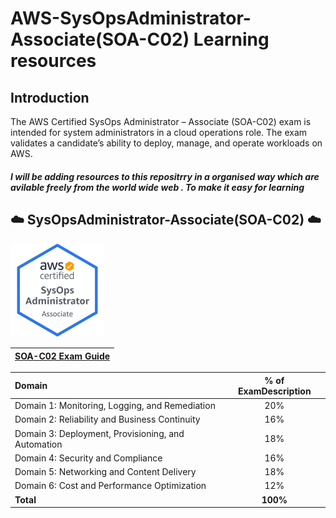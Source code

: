 # AWS-SysOpsAdministrator-Associate(SOA-C02) Learning resources

## Introduction

The AWS Certified SysOps Administrator – Associate (SOA-C02) exam is intended for system
administrators in a cloud operations role. The exam validates a candidate’s ability to deploy, manage, and
operate workloads on AWS.

##### I will be adding resources to this repositrry in a organised way which are avilable freely from the world wide web . To make it easy for learning 

## :cloud: SysOpsAdministrator-Associate(SOA-C02) :cloud:

<img src="/assets/AWS-SysOpAdmin-Associate-2020.png" alt="drawing" width="150"/>



|[ SOA-C02 Exam Guide ](https://d1.awsstatic.com/training-and-certification/docs-sysops-associate/AWS-Certified-SysOps-Administrator-Associate_Exam-Guide.pdf)|
|---|

| Domain     | % of ExamDescription | 
| :---        |    :----:   |        
| Domain 1: Monitoring, Logging, and Remediation    | 20%    | 
| Domain 2: Reliability and Business Continuity | 16% |
|Domain 3: Deployment, Provisioning, and Automation |18% |
|Domain 4: Security and Compliance |16% |
| Domain 5: Networking and Content Delivery| 18% |
|Domain 6: Cost and Performance Optimization| 12%|
|<b>Total |  <b>100% |</b></b>

